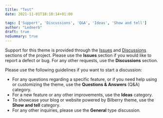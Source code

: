 ```yaml
---
title: "Test"
date: 2021-11-01T18:10:14+01:00

tags: ['Support', 'Discussions', 'Q&A', 'Ideas', 'Show and tell']
author: "Lednerb"
draft: true
noSummary: true
---
```


Support for this theme is provided through the [Issues](https://github.com/Lednerb/bilberry-hugo-theme/issues) and [Discussions](https://github.com/Lednerb/bilberry-hugo-theme/discussions) sections of the project.
Please use the **Issues** section if you would like to report a defect or bug. For any other requests, use the **Discussions** section.

Please use the following guidelines if you want to start a discussion:
- For any questions regarding a specific feature, or if you need help using or customizing the theme, use the **Questions & Answers** (Q&A) category.
- For a new feature or any other improvements, use the **Ideas** category.
- To showcase your blog or website powered by Bilberry theme, use the **Show and tell** category.
- For any other inquiries, please use the **General** type discussion.
